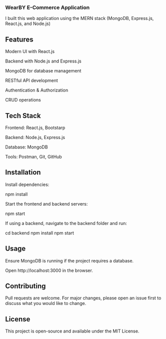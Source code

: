 ### WearBY E-Commerce Application
I built this web application using the MERN stack (MongoDB, Express.js, React.js, and Node.js)

## Features

Modern UI with React.js

Backend with Node.js and Express.js

MongoDB for database management

RESTful API development

Authentication & Authorization

CRUD operations

## Tech Stack

Frontend: React.js, Bootstarp

Backend: Node.js, Express.js

Database: MongoDB

Tools: Postman, Git, GitHub

## Installation

Install dependencies:

npm install

Start the frontend and backend servers:

npm start

If using a backend, navigate to the backend folder and run:

cd backend
npm install
npm start

## Usage

Ensure MongoDB is running if the project requires a database.

Open http://localhost:3000 in the browser.

## Contributing

Pull requests are welcome. For major changes, please open an issue first to discuss what you would like to change.

## License

This project is open-source and available under the MIT License.
